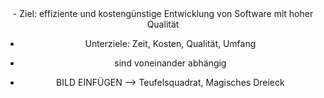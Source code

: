 <center> - Ziel: effiziente und kostengünstige Entwicklung von Software mit hoher Qualität

- Unterziele: Zeit, Kosten, Qualität, Umfang

- sind voneinander abhängig

- BILD EINFÜGEN --> Teufelsquadrat, Magisches Dreieck </center>